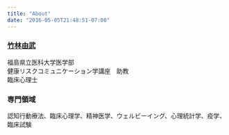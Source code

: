 ```yaml
---
title: "About"
date: "2016-05-05T21:48:51-07:00"
---
```


### [竹林由武](https://ytake2.github.io/Rsite/_site/index.html)  
福島県立医科大学医学部  
健康リスクコミュニケーション学講座　助教  
臨床心理士

### 専門領域
認知行動療法、臨床心理学、精神医学、ウェルビーイング、心理統計学、疫学、臨床試験

